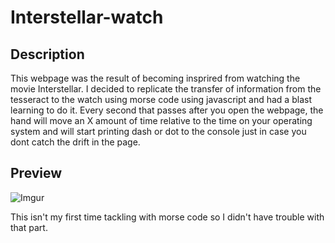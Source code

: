 # Interstellar-watch

## Description

This webpage was the result of becoming insprired from watching the movie Interstellar. I decided to replicate the transfer of information from the tesseract to the watch using morse code using javascript and had a blast learning to do it. Every second that passes after you open the webpage, the hand will move an X amount of time relative to the time on your operating system and will start printing dash or dot to the console just in case you dont catch the drift in the page.

## Preview

![Imgur](https://i.imgur.com/2Yd3Mlw.png)

This isn't my first time tackling with morse code so I didn't have trouble with that part.
